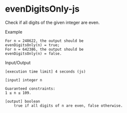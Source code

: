 # evenDigitsOnly-js

Check if all digits of the given integer are even.

Example

    For n = 248622, the output should be
    evenDigitsOnly(n) = true;
    For n = 642386, the output should be
    evenDigitsOnly(n) = false.

Input/Output

    [execution time limit] 4 seconds (js)

    [input] integer n

    Guaranteed constraints:
    1 ≤ n ≤ 109.

    [output] boolean
        true if all digits of n are even, false otherwise.
